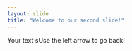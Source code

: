 ```yaml
---
layout: slide
title: "Welcome to our second slide!"
---
```

Your text
sUse the left arrow to go back!
